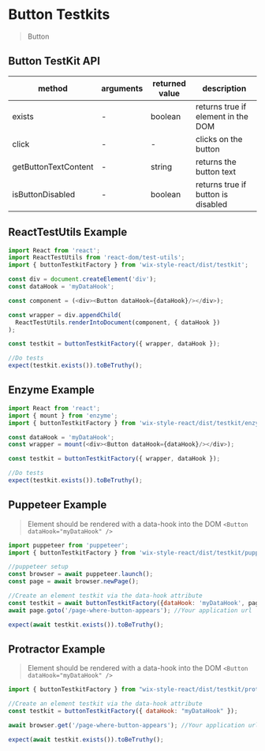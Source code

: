 # Button Testkits

> Button

## Button TestKit API

| method               | arguments | returned value | description                        |
| -------------------- | --------- | -------------- | ---------------------------------- |
| exists               | -         | boolean        | returns true if element in the DOM |
| click                | -         | -              | clicks on the button               |
| getButtonTextContent | -         | string         | returns the button text            |
| isButtonDisabled     | -         | boolean        | returns true if button is disabled |

## ReactTestUtils Example

```javascript
import React from 'react';
import ReactTestUtils from 'react-dom/test-utils';
import { buttonTestkitFactory } from 'wix-style-react/dist/testkit';

const div = document.createElement('div');
const dataHook = 'myDataHook';

const component = (<div><Button dataHook={dataHook}/></div>);

const wrapper = div.appendChild(
  ReactTestUtils.renderIntoDocument(component, { dataHook })
);

const testkit = buttonTestkitFactory({ wrapper, dataHook });

//Do tests
expect(testkit.exists()).toBeTruthy();
```

## Enzyme Example

```javascript
import React from 'react';
import { mount } from 'enzyme';
import { buttonTestkitFactory } from 'wix-style-react/dist/testkit/enzyme';

const dataHook = 'myDataHook';
const wrapper = mount(<div><Button dataHook={dataHook}/></div>);

const testkit = buttonTestkitFactory({ wrapper, dataHook });

//Do tests
expect(testkit.exists()).toBeTruthy();
```

## Puppeteer Example

> Element should be rendered with a data-hook into the DOM `<Button dataHook="myDataHook" />`

```javascript
import puppeteer from 'puppeteer';
import { buttonTestkitFactory } from 'wix-style-react/dist/testkit/puppeteer';

//puppeteer setup
const browser = await puppeteer.launch();
const page = await browser.newPage();

//Create an element testkit via the data-hook attribute
const testkit = await buttonTestkitFactory({dataHook: 'myDataHook', page});
await page.goto('/page-where-button-appears'); //Your application url

expect(await testkit.exists()).toBeTruthy();
```

## Protractor Example

> Element should be rendered with a data-hook into the DOM `<Button dataHook="myDataHook" />`

```javascript
import { buttonTestkitFactory } from "wix-style-react/dist/testkit/protractor";

//Create an element testkit via the data-hook attribute
const testkit = buttonTestkitFactory({ dataHook: "myDataHook" });

await browser.get('/page-where-button-appears'); //Your application url

expect(await testkit.exists()).toBeTruthy();
```